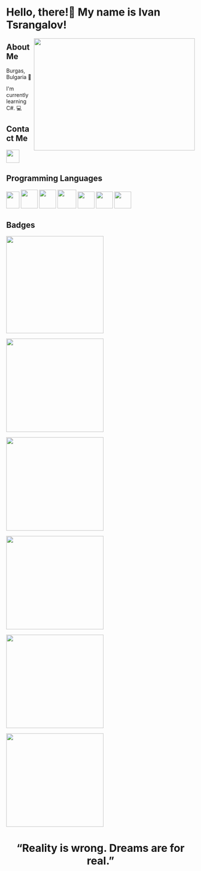 <h1>Hello, there!👋  My name is Ivan Tsrangalov!</h1>

<img align="right" height="300" width="430" alt="" src="https://i.giphy.com/media/syEfLvksYQnmM/giphy.webp" />

<h2>About Me</h2>
<p>Burgas, Bulgaria 🌊</p>
<p>I'm currently learning C#. 💻</p>

<h2>Contact Me</h2>

<div>
  <a href = "https://www.instagram.com/ivan.tsrangalov/"><img src = "https://davidmeessen.com/wp-content/uploads/2020/09/ew-instagram-logo-transparent-related-keywords-logo-instagram-vector-2017-115629178687gobkrzwak.png" height = 35 with = 35></a>
</div>

<h2>Programming Languages</h2>
<div>
  <img src = "https://upload.wikimedia.org/wikipedia/commons/1/18/ISO_C%2B%2B_Logo.svg" height = 45 width = 35>
  <img src = "https://upload.wikimedia.org/wikipedia/commons/thumb/6/61/HTML5_logo_and_wordmark.svg/220px-HTML5_logo_and_wordmark.svg.png" height = 50 width = 45>
  <img src = "https://upload.wikimedia.org/wikipedia/commons/thumb/d/d5/CSS3_logo_and_wordmark.svg/800px-CSS3_logo_and_wordmark.svg.png" height = 50 width = 45>
  <img src = "https://pragmatic.bg/wp-content/uploads/2015/03/js3.png" height = 50 width = 50>
  <img src = "https://progressbg.net/wp-content/uploads/2015/06/csharp.png" height = 45 width = 45>
  <img src = "https://cdn-images-1.medium.com/v2/resize:fit:1200/1*5-aoK8IBmXve5whBQM90GA.png" height = 45 width = 45>
  <img src = "https://upload.wikimedia.org/wikipedia/commons/thumb/c/c3/Python-logo-notext.svg/800px-Python-logo-notext.svg.png" height = 45 width = 45>
</div>

<h2>Badges</h2>
<div>
  <a href = "https://www.credly.com/earner/earned/badge/a7a0d293-25d1-4c7a-9c77-326661ee9dae"><img src = "https://images.credly.com/size/340x340/images/af8c6b4e-fc31-47c4-8dcb-eb7a2065dc5b/I2CS__1_.png" height = 260 width = 260></a>
  
  <a href = "https://www.credly.com/earner/earned/badge/f4ff0670-deaf-4518-ac57-4a47209780fe"><img src = "https://images.credly.com/size/340x340/images/fd092703-61db-4e9f-9c7c-2211d44ca87d/MOS_Word.png" height = 250 width = 260></a>
  
  <a href = "https://www.credly.com/earner/earned/badge/8895761a-988d-42c4-8f0c-e226f7796e64"><img src = "https://images.credly.com/size/340x340/images/d0790dc7-5127-4262-a492-1b60030b0114/MOS_Excel.png" height = 250 width = 260></a>
  
  <a href = "https://www.credly.com/earner/earned/badge/12bce4ce-a60d-42dd-9c8b-f58aea73d97c"><img src = "https://images.credly.com/size/340x340/images/04e8034c-81f5-4f7f-ab23-e8b428c31ce9/ITE.png" height = 250 width = 260></a>
  
  <a href = "https://www.credly.com/earner/earned/badge/706f41dc-4c11-4272-af01-137c528bf313"><img src = "https://images.credly.com/size/340x340/images/ef99b79e-fd54-4eb5-b2a4-bf17e92a4837/ITS-Badges_JavaScript_1200px.png" height = 250 width = 260></a>
  
  <a href = "https://www.credly.com/earner/earned/badge/671135b9-9b31-4b76-8206-fc5ebc878fc1"><img src = "https://images.credly.com/size/340x340/images/241488f4-9110-41aa-804e-51a8f8ba430d/MTA-Introduction_to_Programming_Using_HTML_and_CSS-600x600.png" height = 250 width = 260></a>
</div>

<h1 align = "center">“Reality is wrong. Dreams are for real.”</h1>
